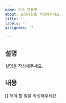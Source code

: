 ```yaml
---
name: 이슈 템플릿
about: 요청사항을 작성해주세요.
title: ''
labels: ''
assignees: ''

---
```


## 설명
설명을 작성해주세요.

## 내용
[]  해야 할 일을 작성해주세요.
